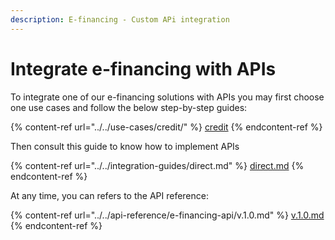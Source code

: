 ```yaml
---
description: E-financing - Custom APi integration
---
```


# Integrate e-financing with APIs

To integrate one of our e-financing solutions with APIs you may first choose one use cases and follow the below step-by-step guides:  &#x20;

{% content-ref url="../../use-cases/credit/" %}
[credit](../../use-cases/credit/)
{% endcontent-ref %}

Then consult this guide to know how to implement APIs

{% content-ref url="../../integration-guides/direct.md" %}
[direct.md](../../integration-guides/direct.md)
{% endcontent-ref %}

At any time, you can refers to the API reference:&#x20;

{% content-ref url="../../api-reference/e-financing-api/v.1.0.md" %}
[v.1.0.md](../../api-reference/e-financing-api/v.1.0.md)
{% endcontent-ref %}
